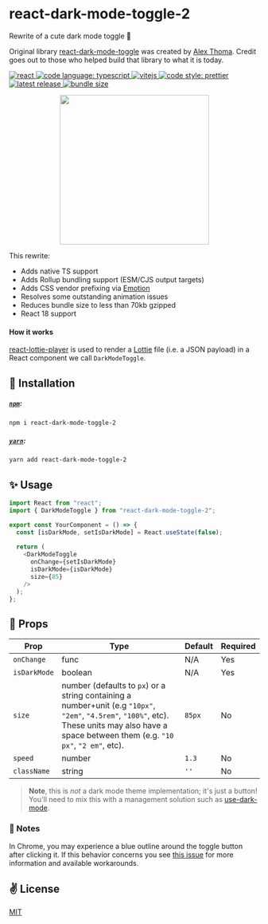 # react-dark-mode-toggle-2

Rewrite of a cute dark mode toggle 🦉

Original library [react-dark-mode-toggle](https://github.com/cawfree/react-dark-mode-toggle) was created by
[Alex Thoma](https://github.com/cawfree). Credit goes out to those who helped build that library to what it is today. 

<a href="https://reactjs.org/">
    <img alt="react" src="https://badges.aleen42.com/src/react.svg" >
</a>
<a href="https://www.typescriptlang.org">
    <img alt="code language: typescript" src="https://badges.aleen42.com/src/typescript.svg">
</a>
<a href="https://vitejs.dev/">
    <img alt="vitejs" src="https://badges.aleen42.com/src/vitejs.svg">
</a>
<a href="https://github.com/prettier/prettier">
    <img alt="code style: prettier" src="https://img.shields.io/badge/code_style-prettier-ff69b4.svg?style=flat-square">
</a>
<a href="#">
    <img alt="latest release" src="https://img.shields.io/npm/v/react-dark-mode-toggle-2?color=darkgreen&label=latest">
</a>
<a href="#">
    <img alt="bundle size" src="https://img.badgesize.io//todd-elvers/react-dark-mode-toggle-2/main/assets/index.cjs.js.svg?compression=gzip">
</a>



<p align="center">
  <img src="./assets/title.gif" width="300" height="300" />
</p>


This rewrite:
- Adds native TS support
- Adds Rollup bundling support (ESM/CJS output targets)
- Adds CSS vendor prefixing via [Emotion](https://github.com/emotion-js/emotion/tree/main/packages/css)
- Resolves some outstanding animation issues
- Reduces bundle size to less than 70kb gzipped
- React 18 support


#### How it works

[react-lottie-player](https://github.com/mifi/react-lottie-player) is used to render a [Lottie](https://lottiefiles.com/)
file (i.e. a JSON payload) in a React component we call `DarkModeToggle`.

## 🚀 Installation

##### [`npm`](https://docs.npmjs.com/downloading-and-installing-node-js-and-npm):

```bash
npm i react-dark-mode-toggle-2
```

##### [`yarn`](https://classic.yarnpkg.com/en/docs/install/#mac-stable):

```bash
yarn add react-dark-mode-toggle-2
```


## ✨ Usage

```typescript jsx
import React from "react";
import { DarkModeToggle } from "react-dark-mode-toggle-2";

export const YourComponent = () => {
  const [isDarkMode, setIsDarkMode] = React.useState(false);
  
  return (
    <DarkModeToggle 
      onChange={setIsDarkMode}
      isDarkMode={isDarkMode} 
      size={85} 
    />
  );
};
```

## 📌 Props

Prop                  | Type     | Default                   | Required
--------------------- | -------- | ------------------------- | --------
`onChange`|func|N/A|Yes
`isDarkMode`|boolean|N/A|Yes
`size`|number (defaults to `px`) or a string containing a number+unit (e.g `"10px"`, `"2em"`, `"4.5rem"`, `"100%"`, etc). These units may also have a space between them (e.g. `"10 px"`, `"2 em"`, etc).|`85px`|No
`speed`|number|`1.3`|No
`className`|string|`''`|No|

> **Note**, this is _not_ a dark mode theme implementation; it's just a button! You'll need to mix this with a management solution such as [use-dark-mode](https://github.com/donavon/use-dark-mode).

### 📝 Notes

In Chrome, you may experience a blue outline around the toggle button after clicking it.
If this behavior concerns you see [this issue](https://github.com/cawfree/react-dark-mode-toggle/issues/17) for more information and available workarounds. 

## ✌️ License
[MIT](https://opensource.org/licenses/MIT)
